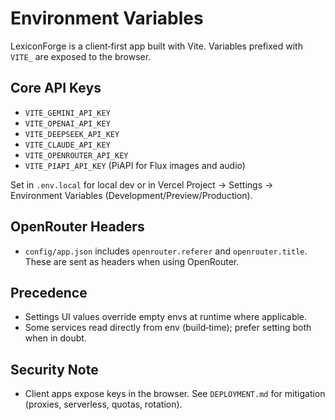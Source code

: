 # Environment Variables

LexiconForge is a client‑first app built with Vite. Variables prefixed with `VITE_` are exposed to the browser.

## Core API Keys

- `VITE_GEMINI_API_KEY`
- `VITE_OPENAI_API_KEY`
- `VITE_DEEPSEEK_API_KEY`
- `VITE_CLAUDE_API_KEY`
- `VITE_OPENROUTER_API_KEY`
- `VITE_PIAPI_API_KEY` (PiAPI for Flux images and audio)

Set in `.env.local` for local dev or in Vercel Project → Settings → Environment Variables (Development/Preview/Production).

## OpenRouter Headers

- `config/app.json` includes `openrouter.referer` and `openrouter.title`. These are sent as headers when using OpenRouter.

## Precedence

- Settings UI values override empty envs at runtime where applicable.
- Some services read directly from env (build‑time); prefer setting both when in doubt.

## Security Note

- Client apps expose keys in the browser. See `DEPLOYMENT.md` for mitigation (proxies, serverless, quotas, rotation).

